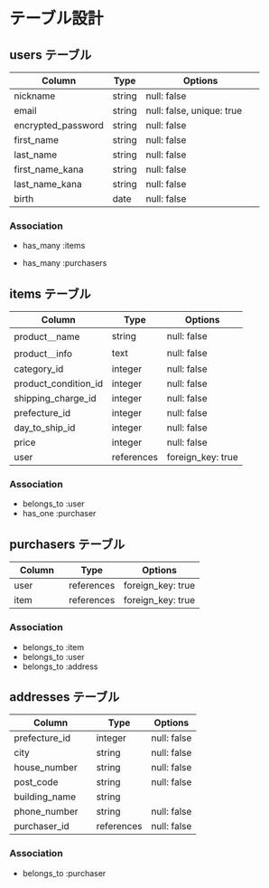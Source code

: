 	
# テーブル設計

## users テーブル

| Column                | Type   | Options     　　　　　　　　|
| --------------------- | ------ | ------------------------- |
| nickname              | string | null: false               |
| email                 | string | null: false, unique: true |
| encrypted_password    | string | null: false               |
| first_name            | string | null: false               |
| last_name             | string | null: false               |
| first_name_kana       | string | null: false               |
| last_name_kana        | string | null: false               |
| birth                 | date   | null: false               |

### Association

- has_many :items

- has_many :purchasers

##  items テーブル

| Column               | Type       | Options               |
| -------------------- | ------     | --------------------- |
| product＿name        | string     | null: false           |
| product＿info        | text       | null: false           |　
| category_id          | integer    | null: false           |
| product_condition_id | integer    | null: false           |
| shipping_charge_id  | integer    | null: false           |
| prefecture_id        | integer    | null: false           |
| day_to_ship_id       | integer    | null: false           |
| price                | integer    | null: false           |
| user           　　   | references | foreign_key: true     |

### Association

- belongs_to :user
- has_one :purchaser

## purchasers テーブル

| Column   | Type       | Options           |
| ---------| ---------- | ------------------|
| user　　　| references | foreign_key: true |
| item　　　| references | foreign_key: true |

### Association

- belongs_to :item
- belongs_to :user
- belongs_to :address

## addresses テーブル

| Column         | Type       | Options     |
| ---------------| -----------| ------------|
| prefecture_id  | integer    | null: false |                               |
| city           | string     | null: false |
| house_number   | string     | null: false |
| post_code      | string     | null: false |
| building_name  | string     |             |
| phone_number   | string     | null: false |
| purchaser_id　　| references | null: false |
### Association

- belongs_to :purchaser 
